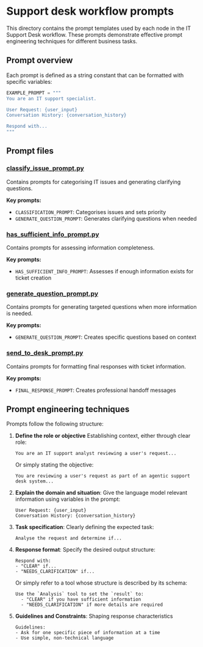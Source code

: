 # Support desk workflow prompts

This directory contains the prompt templates used by each node in the IT Support Desk workflow. These prompts demonstrate effective prompt engineering techniques for different business tasks.

## Prompt overview

Each prompt is defined as a string constant that can be formatted with specific variables:

```python
EXAMPLE_PROMPT = """
You are an IT support specialist.

User Request: {user_input}
Conversation History: {conversation_history}

Respond with...
"""
```

## Prompt files

### [classify_issue_prompt.py](classify_issue_prompt.py)

Contains prompts for categorising IT issues and generating clarifying questions.

**Key prompts:**
- `CLASSIFICATION_PROMPT`: Categorises issues and sets priority
- `GENERATE_QUESTION_PROMPT`: Generates clarifying questions when needed

### [has_sufficient_info_prompt.py](has_sufficient_info_prompt.py)

Contains prompts for assessing information completeness.

**Key prompts:**
- `HAS_SUFFICIENT_INFO_PROMPT`: Assesses if enough information exists for ticket creation

### [generate_question_prompt.py](generate_question_prompt.py)

Contains prompts for generating targeted questions when more information is needed.

**Key prompts:**
- `GENERATE_QUESTION_PROMPT`: Creates specific questions based on context

### [send_to_desk_prompt.py](send_to_desk_prompt.py)

Contains prompts for formatting final responses with ticket information.

**Key prompts:**
- `FINAL_RESPONSE_PROMPT`: Creates professional handoff messages

## Prompt engineering techniques

Prompts follow the following structure:

1. **Define the role or objective**
   Establishing context, either through clear role:
   ```
   You are an IT support analyst reviewing a user's request...
   ```

   Or simply stating the objective:
   ```
   You are reviewing a user's request as part of an agentic support desk system...
   ```

2. **Explain the domain and situation**:
   Give the language model relevant information using variables in the prompt:
   ```
   User Request: {user_input}
   Conversation History: {conversation_history}
   ```

3. **Task specification**:
   Clearly defining the expected task:
   ```
   Analyse the request and determine if...
   ```

4. **Response format**:
   Specify the desired output structure:
   ```
   Respond with:
   - "CLEAR" if...
   - "NEEDS_CLARIFICATION" if...
   ```

   Or simply refer to a tool whose structure is described by its schema:
   ```
   Use the `Analysis` tool to set the `result` to:
     - "CLEAR" if you have sufficient information
     - "NEEDS_CLARIFICATION" if more details are required
   ```

5. **Guidelines and Constraints**: Shaping response characteristics
   ```
   Guidelines:
   - Ask for one specific piece of information at a time
   - Use simple, non-technical language
   ```
